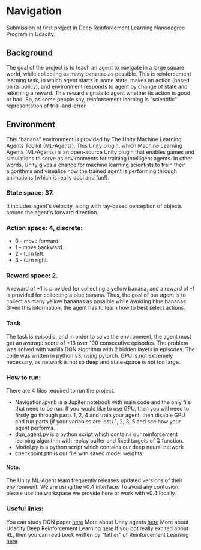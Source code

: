 # Navigation
Submission of first project in Deep Reinforcement Learning Nanodegree Program in Udacity. 
## Background
The goal of the project is to teach an agent to navigate in a large square world, while collecting as many bananas as possible. This is reinforcement learning task, in which agent starts in some state, makes an action (based on its policy), and environment responds to agent by change of state and returning a reward. This reward signals to agent whether its action is good or bad. So, as some people say, reinforcement learning is “scientific” representation of trial-and-error.
## Environment
This “banana” environment is provided by The Unity Machine Learning Agents Toolkit (ML-Agents). This Unity plugin, which Machine Learning Agents (ML-Agents) is an open-source Unity plugin that enables games and simulations to serve as environments for training intelligent agents. In other words, Unity gives a chance for machine learning scientists to train their algorithms and visualize how the trained agent is performing through animations (which is really cool and fun!). 
### State space: 37. 
It includes agent's velocity, along with ray-based perception of objects around the agent's forward direction.
### Action space: 4, discrete:
* 0 - move forward.
* 1 - move backward.
* 2 - turn left.
* 3 - turn right.
### Reward space: 2. 
A reward of +1 is provided for collecting a yellow banana, and a reward of -1 is provided for collecting a blue banana. 
Thus, the goal of our agent is to collect as many yellow bananas as possible while avoiding blue bananas. Given this information, the agent has to learn how to best select actions.

### Task
The task is episodic, and in order to solve the environment, the agent must get an average score of +13 over 100 consecutive episodes.
The problem was solved with vanilla DQN algorithm with 2 hidden layers in episodes.
The code was written in python v3, using pytorch. GPU is not extremely necessary, as network is not so deep and state-space is not too large.

### How to run:
There are 4 files required to run the project. 
* Navigation.ipynb is a Jupiter notebook with main code and the only file that need to be run.
If you would like to use GPU,  then you will need to firstly go through parts 1, 2, 4 and train your agent, then disable GPU and run parts (if your variables are lost) 1, 2, 3, 5 and see how your agent performs.
* dqn_agent.py is a python script which contains our reinforcement learning algorithm with replay buffer and fixed targets of Q function. 
* Model.py is a python script which contains our deep neural network
* checkpoint.pth is our file with saved model weights.
#### Note: 
The Unity ML-Agent team frequently releases updated versions of their environment. We are using the v0.4 interface. To avoid any confusion, please use the workspace we provide here or work with v0.4 locally.

### Useful links:
You can study DQN paper [here](https://www.cs.toronto.edu/~vmnih/docs/dqn.pdf)
More about Unity agents [here](https://github.com/Unity-Technologies/ml-agents)
More about Udacity Deep Reinforcement Learning [here](https://udacity.com)
If you got really excited about RL, then you can read book written by “father” of Reinforcement Learning [here](http://incompleteideas.net/book/the-book-2nd.html)
